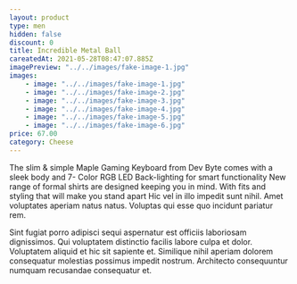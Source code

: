 ```yaml
---
layout: product
type: men
hidden: false
discount: 0
title: Incredible Metal Ball
careatedAt: 2021-05-28T08:47:07.885Z
imagePreview: "../../images/fake-image-1.jpg"
images:
    - image: "../../images/fake-image-1.jpg"
    - image: "../../images/fake-image-2.jpg"
    - image: "../../images/fake-image-3.jpg"
    - image: "../../images/fake-image-4.jpg"
    - image: "../../images/fake-image-5.jpg"
    - image: "../../images/fake-image-6.jpg"
price: 67.00
category: Cheese
---
```

The slim & simple Maple Gaming Keyboard from Dev Byte comes with a sleek body and 7- Color RGB LED Back-lighting for smart functionality
New range of formal shirts are designed keeping you in mind. With fits and styling that will make you stand apart
Hic vel in illo impedit sunt nihil. Amet voluptates aperiam natus natus. Voluptas qui esse quo incidunt pariatur rem.
 Sint fugiat porro adipisci sequi aspernatur est officiis laboriosam dignissimos. Qui voluptatem distinctio facilis labore culpa et dolor. Voluptatem aliquid et hic sit sapiente et. Similique nihil aperiam dolorem consequatur molestias possimus impedit nostrum. Architecto consequuntur numquam recusandae consequatur et.
